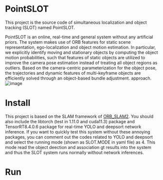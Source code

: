 # PointSLOT
This project is the source code of simultaneous localization and object tracking (SLOT) named PointSLOT.

PointSLOT is an online, real-time and general system without any artificial priors. The system makes use of ORB features for static scene representation, ego-localization and object motion estimation. In particular, we explicitly identify moving and stationary objects by computing the object motion probabilities, such that features of static objects are utilized to improve the camera pose estimation instead of treating all object regions as outliers. Based on the camera-centric parameterization for the object pose, the trajectories and dynamic features of multi-keyframe objects are efficiently solved through an object-based bundle adjustment. approach.
![image](https://user-images.githubusercontent.com/73513416/211150625-5b13fb0a-fcb4-4a5f-9eed-ab0aa2126070.png)

# Install
This project is based on the SLAM framework of [ORB_SLAM2](https://github.com/raulmur/ORB_SLAM2). You should also include the libtorch (test in 1.11.0 and cuda11.3) package and TensorRT8.4.0.6 package for real-time YOLO and deepsort network inference. If you want to quickly test this system without these annoying packages, you can comment out the codes related to YOLO and deepsort and select the running mode (shown as SLOT.MODE in yaml file) as 4. This mode read the object deection and association gt results into the system and thus the SLOT system runs normally without network inferences.
# Run

